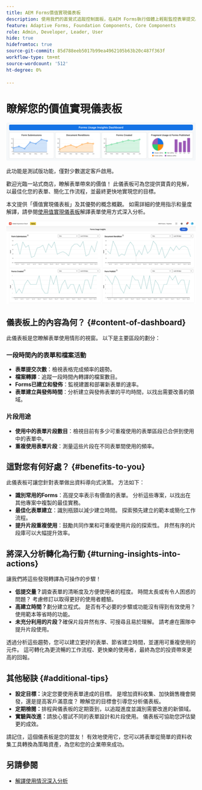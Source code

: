 ```yaml
---
title: AEM Forms價值實現儀表板
description: 使用我們的直覺式追蹤控制面板，在AEM Forms執行個體上輕鬆監控表單提交。
feature: Adaptive Forms, Foundation Components, Core Components
role: Admin, Developer, Leader, User
hide: true
hidefromtoc: true
source-git-commit: 85d788eeb5017b99ea4962105b63b20c487f363f
workflow-type: tm+mt
source-wordcount: '512'
ht-degree: 0%

---
```



# 瞭解您的價值實現儀表板

![Fvalue實現儀表板](/help/edge/docs/forms/universal-editor/assets/forms-insights-banner.svg)


<span class="preview">此功能是測試版功能，僅對少數選定客戶啟用。</span>

歡迎光臨一站式商店，瞭解表單帶來的價值！ 此儀表板可為您提供寶貴的見解，以最佳化您的表單、簡化工作流程，並最終更快地實現您的目標。

本文提供「價值實現儀表板」及其優勢的概念概觀。 如需詳細的使用指示和量度解譯，請參閱[使用值實現儀表板](/help/forms/interpreting-form-usage-insights-from-your-vr-dashboard.md)解譯表單使用方式深入分析。


![值實現儀表板](/help/forms/assets/forms-usage-insights.png)

## 儀表板上的內容為何？ {#content-of-dashboard}

此儀表板是您瞭解表單使用情形的視窗。 以下是主要區段的劃分：

### 一段時間內的表單和檔案活動

* **表單提交次數**：檢視表格完成頻率的趨勢。
* **檔案轉譯**：追蹤一段時間內轉譯的檔案數目。
* **Forms已建立和發佈**：監視建置和部署新表單的速率。
* **表單建立與發佈時間**：分析建立與發佈表單的平均時間，以找出需要改善的領域。

### 片段用途

* **使用中的表單片段數目**：檢視目前有多少可重複使用的表單區段已合併到使用中的表單中。
* **重複使用表單片段**：測量這些片段在不同表單間使用的頻率。




## 這對您有何好處？ {#benefits-to-you}

此儀表板可讓您針對表單做出資料導向式決策。 方法如下：

* **識別常用的Forms**：高提交率表示有價值的表單。 分析這些專案，以找出在其他專案中複製的最佳實務。
* **最佳化表單建立**：識別瓶頸以減少建立時間。 探索預先建立的範本或簡化工作流程。
* **提升片段重複使用**：鼓勵共同作業和可重複使用片段的探索性。 井然有序的片段庫可以大幅提升效率。


## 將深入分析轉化為行動 {#turning-insights-into-actions}

讓我們將這些發現轉譯為可操作的步驟！

* **低提交量？**&#x200B;調查表單的清晰度及方便使用者的程度。 時間太長或有令人困惑的問題？ 考慮修訂以取得更好的使用者體驗。
* **高建立時間？**&#x200B;劃分建立程式。 是否有不必要的步驟或功能沒有得到有效使用？ 使用範本等省時的功能。
* **未充分利用的片段？**&#x200B;確保片段井然有序、可搜尋且易於理解。 請考慮在團隊中提升片段使用。

透過分析這些趨勢，您可以建立更好的表單、節省建立時間，並運用可重複使用的元件。 這可轉化為更流暢的工作流程、更快樂的使用者，最終為您的投資帶來更高的回報。

## 其他秘訣 {#additional-tips}

* **設定目標：**&#x200B;決定您要使用表單達成的目標。 是增加資料收集、加快銷售機會開發，還是提高客戶滿意度？ 瞭解您的目標會引導您分析儀表板。
* **定期檢閱：**&#x200B;排程與儀表板的定期簽到，以追蹤進度並識別需要改進的新領域。
* **實驗與改進：**&#x200B;請放心嘗試不同的表單設計和片段使用。 儀表板可協助您評估變更的成效。

請記住，這個儀表板是您的盟友！ 有效地使用它，您可以將表單從簡單的資料收集工具轉換為策略資產，為您和您的企業帶來成功。

## 另請參閱

* [解譯使用情況深入分析](/help/forms/interpreting-form-usage-insights-from-your-vr-dashboard.md)
